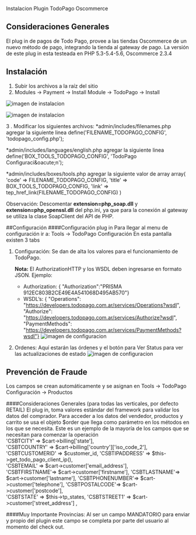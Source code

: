 
Instalacion Plugin TodoPago Oscommerce

## Consideraciones Generales
El plug in de pagos de Todo Pago, provee a las tiendas Oscommerce de un nuevo m&eacute;todo de pago, integrando la tienda al gateway de pago.
La versión de este plug in esta testeada en PHP 5.3-5.4-5.6, Oscommerce 2.3.4

## Instalación
1.  Subir los archivos a la raíz del sitio
2.  Modules -> Payment -> Install Module -> TodoPago -> Install

![imagen de instalacion](https://raw.githubusercontent.com/TodoPago/imagenes/master/oscommerce/install1.png)

![imagen de instalacion](https://raw.githubusercontent.com/TodoPago/imagenes/master/oscommerce/install2.png)


3 . Modificar los siguientes archivos:
*admin/includes/filenames.php agregar la siguiente linea
define('FILENAME_TODOPAGO_CONFIG', 'todopago_config.php');

*admin/includes/languages/english.php agregar la siguiente linea
define('BOX_TOOLS_TODOPAGO_CONFIG', 'TodoPago Configuraci&amp;oacute;n');

 *admin/includes/boxes/tools.php agregar la siguiente valor de array
array(
        'code' => FILENAME_TODOPAGO_CONFIG,
        'title' => BOX_TOOLS_TODOPAGO_CONFIG,
        'link' => tep_href_link(FILENAME_TODOPAGO_CONFIG)
      )

Observación: Descomentar <strong>extension=php_soap.dll</strong> y <strong>extension=php_openssl.dll</strong> del php.ini, ya que para la conexión al gateway se utiliza la clase SoapClient del API de PHP.


##Configuración
####Configuración plug in
Para llegar al menu de configuración ir a:  Tools -> TodoPago Configuración 
En esta pantalla existen 3 tabs
1. Configuración: Se dan de alta los valores para el funcionamiento de TodoPago.

    **Nota:** El AuthorizationHTTP y los WSDL deben ingresarse en formato JSON. Ejemplo:
    * Authorization: { "Authorization":"PRISMA 912EC803B2CE49E4A541068D495AB570"}
    * WSDL’s: { "Operations": "https://developers.todopago.com.ar/services/Operations?wsdl", "Authorize": "https://developers.todopago.com.ar/services/Authorize?wsdl", "PaymentMethods": "https://developers.todopago.com.ar/services/PaymentMethods?wsdl"}
![imagen de configuracion](https://raw.githubusercontent.com/TodoPago/imagenes/master/oscommerce/conf1.png)
<!--2. Productos: En esta tab se le asignan los campos a los productos para Prevención de Fraude. Los campos nuevos se agregan automáticamente. Sólo hay que asignar los valores correspondientes a cada producto
![imagen de configuracion](https://raw.githubusercontent.com/TodoPago/imagenes/master/oscommerce/conf2.png)
-->
2. Ordenes: Aquí estarán las órdenes y el botón para Ver Status para ver las actualizaciones de estado
![imagen de configuracion](https://raw.githubusercontent.com/TodoPago/imagenes/master/oscommerce/conf3.png)

## Prevención de Fraude
Los campos se crean automáticamente y se asignan en Tools -> TodoPago Configuración -> Productos

####Consideraciones Generales (para todas las verticales, por defecto RETAIL)
El plug in, toma valores estándar del framework para validar los datos del comprador.
Para acceder a los datos del vendedor, productos y carrito se usa el  objeto $order que llega como parámetro en los métodos en los que se necesita. 
Este es un ejemplo de la mayoría de los campos que se necesitan para comenzar la operación <br />
'CSBTCITY' => $cart->billing['state'], 	
'CSBTCOUNTRY' => $cart->billing['country']['iso_code_2'], 	
'CSBTCUSTOMERID' => $customer_id, 
'CSBTIPADDRESS' => $this->get_todo_pago_client_ip(), 	
'CSBTEMAIL' => $cart->customer['email_address'], 		
'CSBTFIRSTNAME'=> $cart->customer['firstname'], 
'CSBTLASTNAME'=> $cart->customer['lastname'], 
'CSBTPHONENUMBER'=> $cart->customer['telephone'], 
'CSBTPOSTALCODE'=> $cart->customer['postcode'], 	
'CSBTSTATE' => $this->tp_states, 
'CSBTSTREET1' => $cart->customer['street_address'] ,	

####Muy Importante
Provincias: Al ser un campo MANDATORIO para enviar y propio del plugin este campo se completa por parte del usuario al momento del check out.
